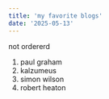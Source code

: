 ```yaml
---
title: 'my favorite blogs'
date: '2025-05-13'
---
```


not ordererd
1. paul graham
2. kalzumeus
3. simon wilson
4. robert heaton